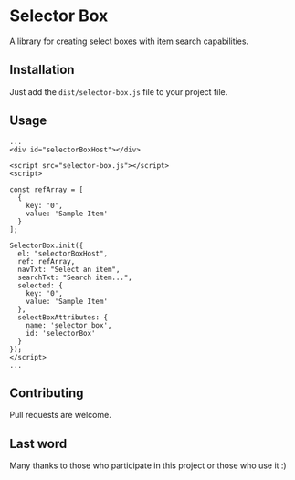 # Selector Box

A library for creating select boxes with item search capabilities.

## Installation
‍‍‍‍Just add the ‍‍‍‍‍‍‍‍```dist/selector-box.js``` file to your project file.


## Usage

```
...
<div id="selectorBoxHost"></div>

<script src="selector-box.js"></script>
<script>

const refArray = [
  {
    key: '0',
    value: 'Sample Item'
  }
];

SelectorBox.init({
  el: "selectorBoxHost",
  ref: refArray,
  navTxt: "Select an item",
  searchTxt: "Search item...",
  selected: {
    key: '0',
    value: 'Sample Item'
  },
  selectBoxAttributes: {
    name: 'selector_box',
    id: 'selectorBox'
  }
});
</script>
...
```

## Contributing
Pull requests are welcome.

## Last word
Many thanks to those who participate in this project or those who use it :)
